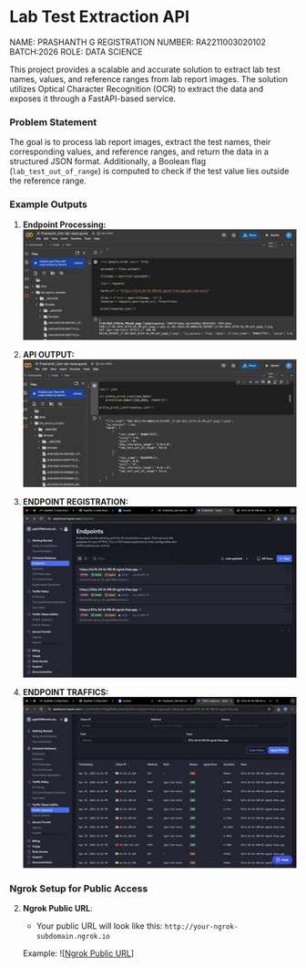 # Lab Test Extraction API
NAME: PRASHANTH G
REGISTRATION NUMBER: RA2211003020102
BATCH:2026
ROLE: DATA SCIENCE

This project provides a scalable and accurate solution to extract lab test names, values, and reference ranges from lab report images. The solution utilizes Optical Character Recognition (OCR) to extract the data and exposes it through a FastAPI-based service. 

### Problem Statement
The goal is to process lab report images, extract the test names, their corresponding values, and reference ranges, and return the data in a structured JSON format. Additionally, a Boolean flag (`lab_test_out_of_range`) is computed to check if the test value lies outside the reference range.

### Example Outputs

1. **Endpoint Processing:**
   ![Endpoint Processing](NGROK1OUTPUT.png)

2. **API OUTPUT:**
   ![API OUTPUT](NGROKOUTPUT.png)

3. **ENDPOINT REGISTRATION:**
   ![ENDPOINT REGISTRATION](ENDPOINT.png)

4. **ENDPOINT TRAFFICS:**
   ![ENDPOINT TRAFFICS](ENDPOINT_TRAFFIC.png)

### Ngrok Setup for Public Access



2. **Ngrok Public URL**:
   - Your public URL will look like this: `http://your-ngrok-subdomain.ngrok.io`
   
   Example:
   ![[Ngrok Public URL](https://317a-34-16-198-81.ngrok-free.app/get-lab-tests)]


